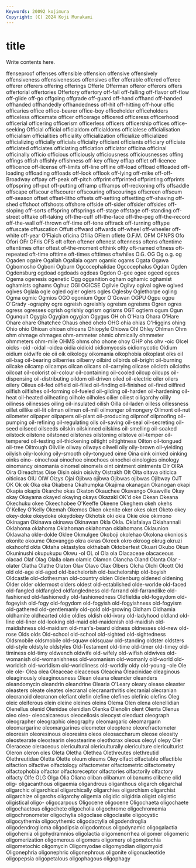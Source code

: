 ```yaml
---
Keywords: 20092 kojimura
Copyright: (C) 2024 Koji Murakami
---
```


# title

Write contents here.



ffenseproof offenses offensible offension offensive offensively offensiveness
offensivenesses offensives offer offerable offered offeree offerer offerers offering offerings
Offerle Offerman offeror offerors offers offertorial offertories Offertory offertory off-fall
off-falling off-flavor off-flow off-glide off-go offgoing offgrade off-guard off-hand offhand
off-handed offhanded offhandedly offhandedness off-hit off-hitting off-hour offic officaries office
office-bearer office-boy officeholder officeholders officeless officemate officer officerage officered officeress
officerhood officerial officering officerism officerless officers officership offices office-seeking Official
official officialdom officialdoms officialese officialisation officialism officialities officiality officialization officialize
officialized officializing officially officials officialty officiant officiants officiary officiate officiated
officiates officiating officiation officiator officina officinal officinally officio officious officiously
officiousness officiousnesses offing offings offish offishly offishness off-key offkey offlap
offlet off-licence offlicence off-license off-limits off-line offline off-load offload offloaded
off-loading offloading offloads off-look offlook off-lying off-mike off-off-Broadway offpay off-peak
off-pitch offprint offprinted offprinting offprints offpspring off-put off-putting offramp offramps
off-reckoning offs offsaddle offscape offscour offscourer offscouring offscourings offscreen offscum
off-season offset offset-litho offsets off-setting offsetting off-shaving off-shed offshoot offshoots
offshore offside off-sider offsider offsides off-sloping off-sorts offspring offsprings off-stage
offstage off-standing off-street offtake off-taking off-the-cuff off-the-face off-the-peg off-the-record off-the-wall
off-thrown off-time off-tone offtrack off-turning offtype offuscate offuscation Offutt offward
offwards off-wheel off-wheeler off-white off-year O'Fiaich oficina Ofilia OFlem oflete
O.F.M. OFM OFNPS Ofo Ofori OFr OFris OFS oft often
oftener oftenest oftenness oftens oftentime oftentimes ofter oftest of-the-moment ofthink
oftly oft-named oftness oft-repeated oft-time ofttime oft-times ofttimes oftwhiles O.G.
OG Og o.g. og Ogaden ogaire Ogallah Ogallala ogam ogamic
ogams Ogata Ogawa Ogbomosho Ogboni Ogburn Ogcocephalidae Ogcocephalus Ogdan Ogden
Ogdensburg ogdoad ogdoads ogdoas Ogdon O-gee ogee ogeed ogees Ogema
ogenesis ogenetic Ogg ogganition ogham oghamic oghamist oghamists oghams Oghuz
OGI OGICSE Ogilvie Ogilvy ogival ogive ogived ogives Oglala ogle
ogled ogler oglers ogles Oglesby Oglethorpe ogling Ogma ogmic Ogmios
OGO ogonium Ogor O'Gowan OGPU Ogpu ogpu O'Grady -ography ogre
ogreish ogreishly ogreism ogreisms Ogren ogres ogress ogresses ogrish ogrishly
ogrism ogrisms OGT ogtiern ogum Ogun Ogunquit Ogygia Ogygian ogygian
Ogygus OH oh O'Hara Ohara O'Hare Ohare ohare Ohatchee Ohaus
ohed ohelo OHG ohia ohias O'Higgins ohing Ohio ohio Ohioan
ohioan ohioans Ohiopyle Ohiowa Ohl Ohley Ohlman Ohm ohm ohmage
ohmages ohm-ammeter ohmic ohmically ohmmeter ohmmeters ohm-mile OHMS ohms oho
ohone ohoy OHP ohs ohv -oic OIcel oicks -oid -oidal
-oidea oidia oidioid oidiomycosis oidiomycotic Oidium oidium oidwlfe oie oii
oik oikology oikomania oikophobia oikoplast oiks oil oil-bag oil-bearing oilberries
oilberry oilbird oilbirds oil-bright oil-burning oilcake oilcamp oilcamps oilcan oilcans
oil-carrying oilcase oilcloth oilcloths oilcoat oil-colorist oil-colour oil-containing oil-cooled oilcup
oilcups oil-dispensing oil-distributing oildom oil-driven oiled oil-electric oiler oilers oilery
Oileus oil-fed oilfield oil-filled oil-finding oil-finished oil-fired oilfired oilfish oilfishes
oil-forming oil-fueled oil-gilding oil-harden oil-hardening oil-heat oil-heated oilheating oilhole oilholes
oilier oiliest oiligarchy oilily oiliness oilinesses oiling oil-insulated oilish Oilla
oil-laden oilless oillessness oillet oillike oil-lit oilman oilmen oil-mill oilmonger
oilmongery Oilmont oil-nut oilometer oilpaper oilpapers oil-plant oil-producing oilproof oilproofing
oil-pumping oil-refining oil-regulating oils oil-saving oil-seal oil-secreting oil-seed oilseed oilseeds
oilskin oilskinned oilskins oil-smelling oil-soaked oilstock oilstone oilstoned oilstones oilstoning
oilstove oil-temper oil-tempered oil-testing oil-thickening oiltight oiltightness Oilton oil-tongued oil-tree
Oiltrough Oilville oilway oilways oilwell oily oily-brown oil-yielding oilyish oily-looking
oily-smooth oily-tongued oime Oina oink oinked oinking oinks oino- oinochoai
oinochoe oinochoes oinochoi oinologies oinology oinomancy oinomania oinomel oinomels oint
ointment ointments OIr OIRA Oira Oireachtas Oise Oisin oisin oisivity
Oistrakh OIt Oita oitava oiticica oiticicas OIU OIW Oizys Ojai
Ojibwa ojibwa Ojibwas ojibwas Ojibway OJT OK Ok ok Oka
oka Okabena Okahumpka Okajima okanagan Okanogan okapi Okapia okapis Okarche
okas Okaton Okauchee Okavango Okawville Okay okay Okayama okayed okaying
okays Okazaki OK'd oke Okean Okeana Okechuku okee Okeechobee O'Keeffe
Okeene Okeghem okeh okehs O'Kelley O'Kelly Okemah Okemos Oken okenite
oker okes oket Oketo okey okey-doke okeydoke okeydokey Okhotsk oki
okia Okie okie okimono Okinagan Okinawa okinawa Okinawan Okla Okla.
Oklafalaya Oklahannali Oklahoma oklahoma Oklahoman oklahoman oklahomans Oklaunion Oklawaha okle-dokle
Oklee Okmulgee Okoboji okolehao Okolona okoniosis okonite okoume Okovanggo okra
okras Okreek okro okroog okrug okruzi okshoofd okta Oktaha oktastylos
okthabah Oktoberfest Okuari Okubo Okun Okuninushi okupukupu Okwu -ol OL
ol Ola ola Olacaceae olacaceous olacad Olaf Olag Olalla olam
olamic Olamon Olancha Oland Olanta Olar -olater Olatha Olathe Olaton
Olav Olavo Olax Olbers Olcha Olchi Olcott Old old old-age
old-aged old-bachelorish old-bachelorship old-boyish Oldcastle old-clothesman old-country olden Oldenburg oldened
oldening Older older oldermost olders oldest old-established olde-worlde old-faced old-fangled
oldfangled oldfangledness old-farrand old-farrandlike old-fashioned old-fashionedly old-fashionedness Oldfieldia old-fogeydom old-fogeyish
old-fogy old-fogydom old-fogyish old-fogyishness old-fogyism old-gathered old-gentlemanly old-gold old-growing Oldham
Oldhamia oldhamite oldhearted oldie oldies oldish old-ivory old-ladyhood oldland old-line
old-liner old-looking old-maid old-maidenish old-maidish old-maidishness old-maidism old-man's-beard oldness oldnesses
old-new old-rose Olds olds Old-school old-school old-sighted old-sightedness Oldsmobile oldsmobile
old-squaw oldsquaw old-standing oldster oldsters old-style oldstyle oldstyles Old-Testament old-time
old-timer old-timey old-timiness old-timy oldwench oldwife old-wifely old-wifish oldwives old-womanish
old-womanishness old-womanism old-womanly old-world old-worldish old-worldism old-worldliness old-worldly oldy old-young
-ole Ole ole ole- Olea olea Oleaceae oleaceous Oleacina Oleacinidae
oleaginous oleaginously oleaginousness Olean oleana oleander oleanders oleandomycin oleandrin oleandrine
Olearia O'Leary oleary olease oleaster oleasters oleate oleates olecranal olecranarthritis
olecranial olecranian olecranoid olecranon olefiant olefin olefine olefines olefinic olefins
Oleg oleic oleiferous olein oleine oleines oleins Olema Olen olena
olenellidian Olenellus olenid Olenidae olenidian Olenka Olenolin olent Olenta Olenus
oleo oleo- oleocalcareous oleocellosis oleocyst oleoduct oleograph oleographer oleographic oleography
oleomargaric oleomargarin oleomargarine oleomargarines oleometer oleoptene oleorefractometer oleoresin oleoresinous oleoresins
oleos oleosaccharum oleose oleosity oleostearate oleostearin oleostearine oleothorax oleous oleoyl
olepy Oler Oleraceae oleraceous olericultural olericulturally olericulture olericulturist Oleron oleron
oles Oleta Oletha Olethea Olethreutes olethreutid Olethreutidae Oletta Olette oleum
oleums Oley olfact olfactable olfactible olfaction olfactive olfactology olfactometer olfactometric
olfactometry olfactophobia olfactor olfactoreceptor olfactories olfactorily olfactory olfacty Olfe OLG
Olga Olia Oliana oliban olibanum olibanums olibene olid olig- oligacanthous
oligaemia oligandrous oliganthous oligarch oligarchal oligarchic oligarchical oligarchically oligarchies oligarchism
oligarchist oligarchize oligarchs oligarchy oligemia oligidic oligidria oligist oligistic oligistical
oligo- oligocarpous Oligocene oligocene Oligochaeta oligochaete oligochaetous oligochete oligocholia oligochrome
oligochromemia oligochronometer oligochylia oligoclase oligoclasite oligocystic oligocythemia oligocythemic oligodactylia oligodendroglia
oligodendroglioma oligodipsia oligodontous oligodynamic oligogalactia oligohemia oligohydramnios oligolactia oligomenorrhea oligomer
oligomeric oligomerization oligomerous oligomers oligomery oligometochia oligometochic oligomycin Oligomyodae oligomyodian
oligomyoid Oligonephria oligonephric oligonephrous oligonite oligonucleotide oligopepsia oligopetalous oligophagous oligophagy
